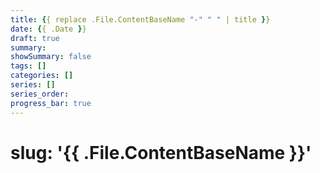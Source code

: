 ```yaml
---
title: {{ replace .File.ContentBaseName "-" " " | title }}
date: {{ .Date }}
draft: true
summary: 
showSummary: false
tags: []
categories: []
series: []
series_order: 
progress_bar: true
---
```

# slug: '{{ .File.ContentBaseName }}'